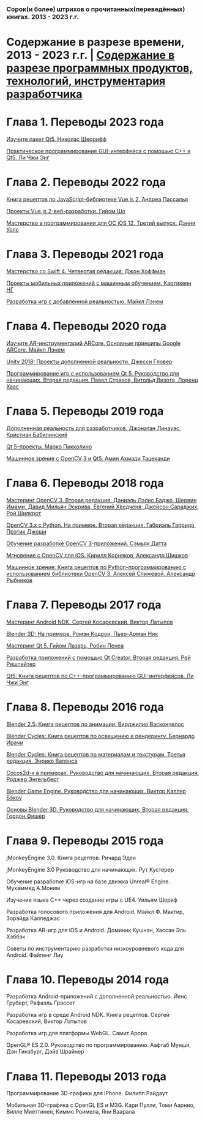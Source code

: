 ### Сорок(и более) штрихов о прочитанных(переведённых) книгах. 2013 - 2023 г.г.


# Содержание в разрезе времени, 2013 - 2023 г.г. | [Содержание в разрезе программных продуктов, технологий, инструментария разработчика](README_tools.md)

# Глава 1. Переводы 2023 года
[Изучите пакет Qt5. Николас Шеррифф](README_43.md)

[Практическое программирование GUI-интерфейса с помощью C++ и Qt5. Ли Чжи Энг](README_42.md)


# Глава 2. Переводы 2022 года
[Книга рецептов по JavaScript-библиотеке Vue.js 2. Андреа Пассалья](README_41.md)

[Проекты Vue.js 2-веб-разработки. Гийом Шо](README_40.md)

[Мастерство в программировании для ОС iOS 12. Третий выпуск. Дэнни Уолс](README_39.md)


# Глава 3. Переводы 2021 года
[Мастерство со Swift 4. Четвертая редакция. Джон Хоффман](README_38.md)

[Проекты мобильных приложений с машинным обучением. Картикеян НГ](README_37.md)

[Разработка игр с добавленной реальностью. Майкл Лэнем](README_36.md)


# Глава 4. Переводы 2020 года
[Изучите AR-инструментарий ARCore. Основные принципы Google ARCore. Майкл Лэнем](README_35.md)

[Unity 2018: Проекты дополненной реальности. Джесси Гловер](README_34.md)

[Программирование игр  с использованием Qt 5. Руководство для начинающих. Вторая редакция. Павел Страхов, Витольд Визота, Лоренц Хаас](README_33.md)

# Глава 5. Переводы 2019 года
[Дополненная реальность для разработчиков. Джонатан Линауэс, Кристиан Бабилинский](README_32.md)

[Qt 5-проекты. Марко Пикколино](README_31.md)

[Машинное зрение с OpenCV 3 и Qt5. Амин Ахмади Тацеканди](README_30.md)

# Глава 6. Переводы 2018 года
[Мастеринг OpenCV 3. Вторая редакция. Дэниэль Лэлис Баджо, Шервин Имами, Давид Мильян Эскрива, Евгений Хведченя, Джейсон Сараджих, Рой Шилкрот](README_29.md)

[OpenCV 3.x с Python. На примере. Вторая редакция. Габриэль Гарридо, Прэтик Джоши](README_28.md)

[Обучение разработке OpenCV 3-приложений. Сэмьяк Датта](README_27.md)

[Мгновение с OpenCV для iOS. Кирилл Корняков, Александр Шишков](README_26.md)

[Машинное зрение: Книга рецептов по Python-программированию с использованием библиотеки OpenCV 3. Алексей Спижевой, Александр Рыбников](README_25.md)


# Глава 7. Переводы 2017 года
[Мастеринг Android NDK. Сергей Косаревский, Виктор Латыпов](README_24.md)

[Blender 3D: На примере. Ромэн Кодрон, Пьер-Арман Ник](README_23.md)

[Мастеринг Qt 5. Гийом Лазарь, Робин Пенеа](README_22.md)

[Разработка приложений с помощью Qt Creator. Вторая редакция. Рей Ришпейтер](README_21.md)

[Qt5: Книга рецептов по C++-программированию GUI-интерфейсов. Ли Чжи Энг](README_20.md)


# Глава 8. Переводы 2016 года
[Blender 2.5: Книга рецептов по анимации. Вирджилио Васкончелос](README_19.md)

[Blender Cycles: Книга рецептов по освещению и рендерингу. Бернардо Ирачи](README_18.md)

[Blender Cycles: Книга рецептов по материалам и текстурам. Третья редакция. Энрико Валенса](README_17.md)

[Cocos2d-x в примерах. Руководство для начинающих. Вторая редакция. Роджер Энгельберт](README_16.md)

[Blender Game Engine. Руководство для начинающих. Виктор Каллер Бэкоу](README_15.md)

[Основы Blender 3D. Руководство для начинающих. Вторая редакция. Гордон Фишер](README_14.md)


# Глава 9. Переводы 2015 года
jMonkeyEngine 3.0. Книга рецептов. Ричард Эден

jMonkeyEngine 3.0 Руководство для начинающих. Рут Кустерер

Обучение разработке iOS-игр на базе движка Unreal® Engine. Мухаммед А.Моним

Изучение языка C++ через создание игры с UE4. Уильям Шериф

Разработка голосового приложения для Android. Майкл Ф. Мактир, Зорэйда Калледжас

Разработка AR-игр для iOS и Android. Доминик Кушнэн, Хассан Эль Хэббэк

Советы по инструментарию разработки низкоуровневого кода для Android. Файпенг Лиу


# Глава 10. Переводы 2014 года
Разработка Android-приложений с дополненной реальностью. Йенс Груберт,  Рафаэль Грэссет

Разработка игр в среде Android NDK. Книга рецептов. Сергей Косаревский, Виктор Латыпов

Разработка игр для платформы WebGL. Самит Арора

OpenGL® ES 2.0. Руководство по программированию. Аафтаб Мунши, Дэн Гинзбург, Дэйв Шрайнер


# Глава 11. Переводы 2013 года
Программирование 3D-графики для iPhone. Филипп Райдаут

Мобильная 3D-графика с OpenGL ES и M3G. 
Кари Пулли, Томи Аарнио, Вилле Миеттинен, Киммо Роимела, Яни Ваарала
